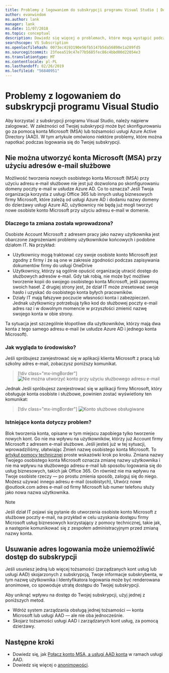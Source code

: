 ```yaml
---
title: Problemy z logowaniem do subskrypcji programu Visual Studio | Dokumentacja firmy Microsoft
author: evanwindom
ms.author: lank
manager: lank
ms.date: 11/07/2018
ms.topic: conceptual
description: Dowiedz się więcej o problemach, które mogą wystąpić podczas logowania się do subskrypcji programu Visual Studio
searchscope: VS Subscription
ms.openlocfilehash: 0073ec4193190e56fb5147b5da56898e1a289fd5
ms.sourcegitcommit: 23feea519c47e77b5685fec86c4bbd00d22054e3
ms.translationtype: MT
ms.contentlocale: pl-PL
ms.lasthandoff: 02/26/2019
ms.locfileid: "56840951"
---
```

# <a name="issues-signing-in-to-visual-studio-subscriptions"></a>Problemy z logowaniem do subskrypcji programu Visual Studio
Aby korzystać z subskrypcji programu Visual Studio, należy najpierw zalogować.  W zależności od Twojej subskrypcji może być skonfigurowaniu go za pomocą konta Microsoft (MSA) lub tożsamości usługi Azure Active Directory (AAD).  W tym artykule omówiono niektóre problemy, które można napotkać podczas logowania się do Twojej subskrypcji.

## <a name="microsoft-accounts-msa-cannot-be-created-using-workschool-email-addresses"></a>Nie można utworzyć konta Microsoft (MSA) przy użyciu adresów e-mail służbowe

Możliwość tworzenia nowych osobistego konta Microsoft (MSA) przy użyciu adresu e-mail służbowe nie jest już dozwolona po skonfigurowaniu domeny poczty e-mail w usłudze Azure AD. Co to oznacza? Jeśli Twoja organizacja korzysta z usługi Office 365 lub innych usług biznesowych firmy Microsoft, które zależą od usługi Azure AD i dodaniu nazwy domeny do dzierżawy usługi Azure AD, użytkownicy nie będą już mogli tworzyć nowe osobiste konto Microsoft przy użyciu adresu e-mail w domenie.

### <a name="why-was-this-change-made"></a>Dlaczego ta zmiana została wprowadzona?

Osobiste Account Microsoft z adresem pracy jako nazwy użytkownika jest obarczone zagrożeniami problemy użytkowników końcowych i podobne działom IT. Na przykład:
- Użytkownicy mogą traktować czy swoje osobiste konto Microsoft jest zgodny z firmy i że są one w zakresie zgodności podczas zapisywania dokumentów firmy do usługi OneDrive
- Użytkownicy, którzy są ogólnie opuścić organizację utracić dostęp do służbowych adresów e-mail. Gdy tak robią, nie może być możliwe tworzenie kopii do swojego osobistego konta Microsoft, jeśli zapomną swoich haseł. Z drugiej strony jest, że dział IT może zresetować swoje hasło i uzyskać do osobistego konta byłych pracowników.
- Działy IT mają fałszywe poczucie własności konta i zabezpieczeń. Jednak użytkownicy potrzebują tylko kod do służbowej poczty e-mail adres raz i w dowolnym momencie w przyszłości zmienić nazwę swojego konta w obie strony.

Ta sytuacja jest szczególnie kłopotliwe dla użytkowników, którzy mają dwa konta z tego samego adresu e-mail (w usłudze Azure AD i jednego konta Microsoft).

### <a name="what-does-this-experience-look-like"></a>Jak wygląda to środowisko?

Jeśli spróbujesz zarejestrować się w aplikacji klienta Microsoft z pracą lub szkolny adres e-mail, zobaczysz poniższy komunikat.

   > [!div class="mx-imgBorder"]
   > ![Nie można utworzyć konto przy użyciu służbowego adresu e-mail](_img/sign-in-issues/cannot-use-work-email.png)

Jednak Jeśli spróbujesz zarejestrować się w aplikacji firmy Microsoft, który obsługuje konta osobiste i służbowe, powinien zostać wyświetlony ten komunikat:

   > [!div class="mx-imgBorder"]
   > ![Konto służbowe obsługiwane](_img/sign-in-issues/existing-account.png)

### <a name="are-existing-accounts-affected"></a>Istniejące konta dotyczy problem?
Blok tworzenia konta, opisane w tym miejscu zapobiega tylko tworzenie nowych kont. Go nie ma wpływu na użytkowników, którzy już Account firmy Microsoft z adresem e-mail służbowe. Jeśli jesteś już w tej sytuacji, wprowadziliśmy, ułatwiając Zmień nazwę osobistego konta Microsoft. To [artykuł pomocy technicznej](http://windows.microsoft.com/en-US/Windows/rename-personal-microsoft-account) proste wskazówki krok po kroku. Zmiana nazwy Twojego osobistego konta Microsoft oznacza zmianę nazwy użytkownika i nie ma wpływu na służbowego adresu e-mail lub sposobu logowania się do usług biznesowych, takich jak Office 365. On również nie ma wpływu na Twoje osobiste rzeczy — po prostu zmienia sposób, zaloguj się do niego. Możesz używać innego adresu e-mail (osobistych), Utwórz nowe @outlook.com adres e-mail od firmy Microsoft lub numer telefonu służy jako nowa nazwa użytkownika.

> [!NOTE]
> Jeśli dział IT pojawi się pytanie do utworzenia osobiste konto Microsoft z służbowe poczty e-mail, na przykład w celu uzyskania dostępu firmy Microsoft usług biznesowych korzystający z pomocy technicznej, takie jak, a następnie komunikować się z zespołem administracyjnym przed zmianą nazwy konta.

## <a name="deleting-a-sign-in-address-may-prevent-access-to-a-subscription"></a>Usuwanie adres logowania może uniemożliwić dostęp do subskrypcji

Jeśli usuniesz jedną lub więcej tożsamości (zarządzanych kont usług lub usługi AAD) skojarzonych z subskrypcją, Twoje informacje subskrybenta, w tym nazwę użytkownika i Identyfikatora logowania może być renderowana anonimowe, co spowoduje utratę dostępu do Twojej subskrypcji.

Aby uniknąć wpływu na dostęp do Twojej subskrypcji, użyj jednej z poniższych metod.
- Wdróż system zarządzania obsługą jednej tożsamości — konta Microsoft lub usługi AAD — ale nie oba jednocześnie.
- Skojarz tożsamości usługi AAD i zarządzanych kont usług, za pomocą dzierżawy.


## <a name="next-steps"></a>Następne kroki
- Dowiedz się, jak [Połącz konto MSA, a usługi AAD konta](/azure/active-directory/b2b/add-users-administrator) w ramach usługi AAD.
- Dowiedz się więcej o [anonimowości](anonymization.md).
